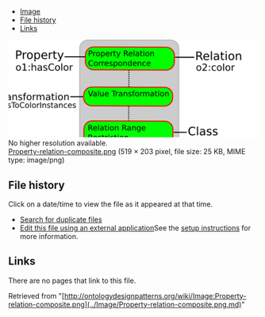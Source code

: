 * [Image](../Image/Property-relation-composite.png.md#file)
* [File history](../Image/Property-relation-composite.png.md#filehistory)
* [Links](../Image/Property-relation-composite.png.md#filelinks)

[![Image:Property-relation-composite.png](../images/7/73/Property-relation-composite.png)](../images/7/73/Property-relation-composite.png)  
No higher resolution available.  
[Property-relation-composite.png](../images/7/73/Property-relation-composite.png)‎ (519 × 203 pixel, file size: 25 KB, MIME type: image/png)

## File history

Click on a date/time to view the file as it appeared at that time.



  
* [Search for duplicate files](http://ontologydesignpatterns.org/wiki/Special:FileDuplicateSearch/Property-relation-composite.png "Special:FileDuplicateSearch/Property-relation-composite.png")
* [Edit this file using an external application](http://ontologydesignpatterns.org/wiki/index.php?title=Image:Property-relation-composite.png&action=edit&externaledit=true&mode=file "Image:Property-relation-composite.png")See the [setup instructions](http://www.mediawiki.org/wiki/Manual:External_editors "http://www.mediawiki.org/wiki/Manual:External_editors") for more information.

## Links



There are no pages that link to this file.




Retrieved from "[http://ontologydesignpatterns.org/wiki/Image:Property-relation-composite.png](../Image/Property-relation-composite.png.md)"